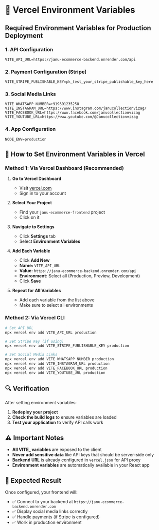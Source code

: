# 🔧 Vercel Environment Variables

## **Required Environment Variables for Production Deployment**

### **1. API Configuration**
```
VITE_API_URL=https://janu-ecommerce-backend.onrender.com/api
```

### **2. Payment Configuration (Stripe)**
```
VITE_STRIPE_PUBLISHABLE_KEY=pk_test_your_stripe_publishable_key_here
```

### **3. Social Media Links**
```
VITE_WHATSAPP_NUMBER=+919391235258
VITE_INSTAGRAM_URL=https://www.instagram.com/janucollectionvizag/
VITE_FACEBOOK_URL=https://www.facebook.com/janucollectionvizag
VITE_YOUTUBE_URL=https://www.youtube.com/@Janucollectionvizag
```

### **4. App Configuration**
```
NODE_ENV=production
```

## **🚀 How to Set Environment Variables in Vercel**

### **Method 1: Via Vercel Dashboard (Recommended)**

1. **Go to Vercel Dashboard**
   - Visit [vercel.com](https://vercel.com)
   - Sign in to your account

2. **Select Your Project**
   - Find your `janu-ecommerce-frontend` project
   - Click on it

3. **Navigate to Settings**
   - Click **Settings** tab
   - Select **Environment Variables**

4. **Add Each Variable**
   - Click **Add New**
   - **Name:** `VITE_API_URL`
   - **Value:** `https://janu-ecommerce-backend.onrender.com/api`
   - **Environment:** Select all (Production, Preview, Development)
   - Click **Save**

5. **Repeat for All Variables**
   - Add each variable from the list above
   - Make sure to select all environments

### **Method 2: Via Vercel CLI**

```bash
# Set API URL
npx vercel env add VITE_API_URL production

# Set Stripe Key (if using)
npx vercel env add VITE_STRIPE_PUBLISHABLE_KEY production

# Set Social Media Links
npx vercel env add VITE_WHATSAPP_NUMBER production
npx vercel env add VITE_INSTAGRAM_URL production
npx vercel env add VITE_FACEBOOK_URL production
npx vercel env add VITE_YOUTUBE_URL production
```

## **🔍 Verification**

After setting environment variables:

1. **Redeploy your project**
2. **Check the build logs** to ensure variables are loaded
3. **Test your application** to verify API calls work

## **⚠️ Important Notes**

- **All VITE_ variables** are exposed to the client
- **Never add sensitive data** like API keys that should be server-side only
- **Backend URL** is already configured in `vercel.json` for API proxy
- **Environment variables** are automatically available in your React app

## **🎯 Expected Result**

Once configured, your frontend will:
- ✅ Connect to your backend at `https://janu-ecommerce-backend.onrender.com`
- ✅ Display social media links correctly
- ✅ Handle payments (if Stripe is configured)
- ✅ Work in production environment 